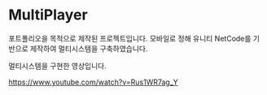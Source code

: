 # MultiPlayer
 포트폴리오을 목적으로  제작된 프로젝트입니다. 모바일로 정해 유니티 NetCode를 기반으로 제작하여 멀티시스템을 구축하였습니다. 

멀티시스템을 구현한 영상입니다.

https://www.youtube.com/watch?v=Rus1WR7ag_Y
